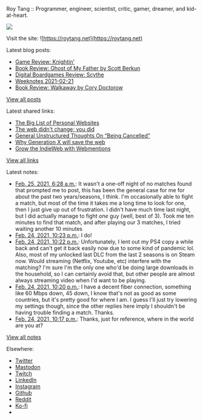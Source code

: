 Roy Tang :: Programmer, engineer, scientist, critic, gamer, dreamer, and kid-at-heart.

![](https://roytang.net/static/img/profile.jpg)

Visit the site: ![https://roytang.net](https://roytang.net)

Latest blog posts:

- [Game Review: Knightin&#x27;](https://roytang.net/2021/02/knightin/)
- [Book Review: Ghost of My Father by Scott Berkun](https://roytang.net/2021/02/ghost-of-my-father/)
- [Digital Boardgames Review: Scythe](https://roytang.net/2021/02/scythe/)
- [Weeknotes 2021-02-21](https://roytang.net/2021/02/weeknotes-2021-02-21/)
- [Book Review: Walkaway by Cory Doctorow](https://roytang.net/2021/02/walkaway/)

[View all posts](https://roytang.net/blog)

Latest shared links:

- [The Big List of Personal Websites](https://roytang.net/2021/02/the-big-list-of-personal-websites/)
- [The web didn&#x27;t change; you did](https://roytang.net/2021/02/the-web-didnt-change-you-did/)
- [General Unstructured Thoughts On “Being Cancelled”](https://roytang.net/2021/02/general-unstructured-thoughts-on-being-cancelled/)
- [Why Generation X will save the web](https://roytang.net/2021/02/why-generation-x-will-save-the-web/)
- [Grow the IndieWeb with Webmentions](https://roytang.net/2021/01/grow-the-indieweb-with-webmentions/)

[View all links](https://roytang.net/links)

Latest notes:

- [Feb. 25, 2021, 6:28 a.m.](https://roytang.net/2021/02/gomwdig/): It wasn&#x27;t a one-off night of no matches found that prompted me to post, this has been the general case for me for about the past two years/seasons, I think. I&#x27;m occasionally able to fight a match, but most of the time it takes me a long time to look for one, then I just give up out of frustration. I didn&#x27;t have much time last night, but I did actually manage to fight *one* guy (well, best of 3). Took me ten minutes to find that match, and after playing our 3 matches, I tried waiting another 10 minutes
- [Feb. 24, 2021, 10:23 p.m.](https://roytang.net/2021/02/gol1pex/): I do!
- [Feb. 24, 2021, 10:22 p.m.](https://roytang.net/2021/02/gol1nto/): Unfortunately, I lent out my PS4 copy a while back and can&#x27;t get it back easily now due to some kind of pandemic lol. Also, most of my unlocked last DLC from the last 2 seasons is on Steam now. Would streaming (Netflix, Youtube, etc) interfere with the matching? I&#x27;m sure I&#x27;m the only one who&#x27;d be doing large downloads in the household, so I can certainly avoid that, but other people are almost always streaming video when I&#x27;d want to be playing.
- [Feb. 24, 2021, 10:20 p.m.](https://roytang.net/2021/02/gol1cny/): I have a decent fiber connection, something like 60 Mbps down, 45 down, I know that&#x27;s not as good as some countries, but it&#x27;s pretty good for where I am. I guess I&#x27;ll just try lowering my settings though, since the other replies here imply I shouldn&#x27;t be having trouble finding a match. Thanks.
- [Feb. 24, 2021, 10:17 p.m.](https://roytang.net/2021/02/gol0zxz/): Thanks, just for reference, where in the world are you at?

[View all notes](https://roytang.net/notes)

Elsewhere:

- [Twitter](https://twitter.com/roytang)
- [Mastodon](https://mastodon.technology/@roytang)
- [Twitch](https://twitch.tv/twitchyroy)
- [LinkedIn](https://www.linkedin.com/in/roytang)
- [Instagram](https://instagram.com/roytang0400)
- [Github](https://github.com/roytang)
- [Reddit](https://reddit.com/u/hungryroy)
- [Ko-fi](https://ko-fi.com/roytang)
- [](mailto:hello@roytang.net)